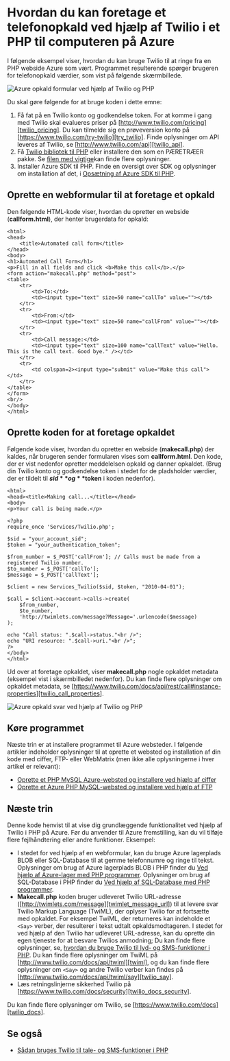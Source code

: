 <properties
    pageTitle="Hvordan du kan foretage et telefonopkald fra Twilio (PHP) | Microsoft Azure"
    description="Lær at foretage et telefonopkald og sende en SMS-meddelelse med tjenesten Twilio API på Azure. Prøver er for PHP program."
    documentationCenter="php"
    services=""
    authors="devinrader"
    manager="twilio"
    editor="mollybos"/>

<tags
    ms.service="multiple"
    ms.workload="na"
    ms.tgt_pltfrm="na"
    ms.devlang="PHP"
    ms.topic="article"
    ms.date="11/25/2014"
    ms.author="microsofthelp@twilio.com"/>

# <a name="how-to-make-a-phone-call-using-twilio-in-a-php-application-on-azure"></a>Hvordan du kan foretage et telefonopkald ved hjælp af Twilio i et PHP til computeren på Azure

I følgende eksempel viser, hvordan du kan bruge Twilio til at ringe fra en PHP webside Azure som vært. Programmet resulterende spørger brugeren for telefonopkald værdier, som vist på følgende skærmbillede.

![Azure opkald formular ved hjælp af Twilio og PHP][twilio_php]

Du skal gøre følgende for at bruge koden i dette emne:

1. Få fat på en Twilio konto og godkendelse token. For at komme i gang med Twilio skal evalueres priser på [http://www.twilio.com/pricing][twilio_pricing]. Du kan tilmelde sig en prøveversion konto på [https://www.twilio.com/try-twilio][try_twilio]. Finde oplysninger om API leveres af Twilio, se [http://www.twilio.com/api][twilio_api].
2. Få [Twilio bibliotek til PHP](https://github.com/twilio/twilio-php) eller installere den som en PÆRETRÆER pakke. Se [filen med vigtige](https://github.com/twilio/twilio-php/blob/master/README.md)kan finde flere oplysninger.
3. Installer Azure SDK til PHP. Finde en oversigt over SDK og oplysninger om installation af det, i [Opsætning af Azure SDK til PHP][setup_php_sdk].

## <a name="create-a-web-form-for-making-a-call"></a>Oprette en webformular til at foretage et opkald

Den følgende HTML-kode viser, hvordan du opretter en webside (**callform.html**), der henter brugerdata for opkald:

    <html>
    <head>
        <title>Automated call form</title>
    </head>
    <body>
    <h1>Automated Call Form</h1>
    <p>Fill in all fields and click <b>Make this call</b>.</p>
    <form action="makecall.php" method="post">
    <table>
        <tr>
            <td>To:</td>
            <td><input type="text" size=50 name="callTo" value=""></td>
        </tr>
        <tr>
            <td>From:</td>
            <td><input type="text" size=50 name="callFrom" value=""></td>
        </tr>
        <tr>
            <td>Call message:</td>
            <td><input type="text" size=100 name="callText" value="Hello. This is the call text. Good bye." /></td>
        </tr>
        <tr>
            <td colspan=2><input type="submit" value="Make this call"></td>
        </tr>
    </table>
    </form>
    <br/>
    </body>
    </html>

## <a name="create-the-code-to-make-the-call"></a>Oprette koden for at foretage opkaldet
Følgende kode viser, hvordan du opretter en webside (**makecall.php**) der kaldes, når brugeren sender formularen vises som **callform.html**. Den kode, der er vist nedenfor opretter meddelelsen opkald og danner opkaldet. (Brug din Twilio konto og godkendelse token i stedet for de pladsholder værdier, der er tildelt til **$sid** og **$token** i koden nedenfor).

    <html>
    <head><title>Making call...</title></head>
    <body>
    <p>Your call is being made.</p>

    <?php
    require_once 'Services/Twilio.php';

    $sid = "your_account_sid";
    $token = "your_authentication_token";

    $from_number = $_POST['callFrom']; // Calls must be made from a registered Twilio number.
    $to_number = $_POST['callTo'];
    $message = $_POST['callText'];

    $client = new Services_Twilio($sid, $token, "2010-04-01");

    $call = $client->account->calls->create(
        $from_number,
        $to_number,
        'http://twimlets.com/message?Message='.urlencode($message)
    );

    echo "Call status: ".$call->status."<br />";
    echo "URI resource: ".$call->uri."<br />";
    ?>
    </body>
    </html>

Ud over at foretage opkaldet, viser **makecall.php** nogle opkaldet metadata (eksempel vist i skærmbilledet nedenfor). Du kan finde flere oplysninger om opkaldet metadata, se [https://www.twilio.com/docs/api/rest/call#instance-properties][twilio_call_properties].

![Azure opkald svar ved hjælp af Twilio og PHP][twilio_php_response]

## <a name="run-the-application"></a>Køre programmet
Næste trin er at installere programmet til Azure websteder. I følgende artikler indeholder oplysninger til at oprette et websted og installation af din kode med ciffer, FTP- eller WebMatrix (men ikke alle oplysningerne i hver artikel er relevant):

* [Oprette et PHP MySQL Azure-websted og installere ved hjælp af ciffer][website-git]
* [Oprette et Azure PHP MySQL-websted og installere ved hjælp af FTP][website-ftp]

## <a name="next-steps"></a>Næste trin
Denne kode henvist til at vise dig grundlæggende funktionalitet ved hjælp af Twilio i PHP på Azure. Før du anvender til Azure fremstilling, kan du vil tilføje flere fejlhåndtering eller andre funktioner. Eksempel:

* I stedet for ved hjælp af en webformular, kan du bruge Azure lagerplads BLOB eller SQL-Database til at gemme telefonnumre og ringe til tekst. Oplysninger om brug af Azure lagerplads BLOB i PHP finder du [Ved hjælp af Azure-lager med PHP programmer][howto_blob_storage_php]. Oplysninger om brug af SQL-Database i PHP finder du [Ved hjælp af SQL-Database med PHP programmer][howto_sql_azure_php].
* **Makecall.php** koden bruger udleveret Twilio URL-adresse ([http://twimlets.com/message][twimlet_message_url]) til at levere svar Twilio Markup Language (TwiML), der oplyser Twilio for at fortsætte med opkaldet. For eksempel TwiML, der returneres kan indeholde et `<Say>` verber, der resulterer i tekst udtalt opkaldsmodtageren. I stedet for ved hjælp af den Twilio har udleveret URL-adresse, kan du oprette din egen tjeneste for at besvare Twilios anmodning; Du kan finde flere oplysninger, se, [hvordan du bruge Twilio til lyd- og SMS-funktioner i PHP][howto_twilio_voice_sms_php]. Du kan finde flere oplysninger om TwiML på [http://www.twilio.com/docs/api/twiml][twiml], og du kan finde flere oplysninger om `<Say>` og andre Twilio verber kan findes på [http://www.twilio.com/docs/api/twiml/say][twilio_say].
* Læs retningslinjerne sikkerhed Twilio på [https://www.twilio.com/docs/security][twilio_docs_security].

Du kan finde flere oplysninger om Twilio, se [https://www.twilio.com/docs][twilio_docs].

## <a name="see-also"></a>Se også
* [Sådan bruges Twilio til tale- og SMS-funktioner i PHP](partner-twilio-php-how-to-use-voice-sms.md)

[twilio_pricing]: http://www.twilio.com/pricing
[try_twilio]: http://www.twilio.com/try-twilio
[twilio_api]: http://www.twilio.com/api
[verify_phone]: https://www.twilio.com/user/account/phone-numbers/verified#
[setup_php_sdk]: http://azurephp.interoperabilitybridges.com/articles/setup-the-windows-azure-sdk-for-php
[twimlet_message_url]: http://twimlets.com/message
[twiml]: http://www.twilio.com/docs/api/twiml
[twilio_api_service]: http://api.twilio.com
[build_php_azure_app]: http://azurephp.interoperabilitybridges.com/articles/build-and-deploy-a-windows-azure-php-application
[howto_twilio_voice_sms_php]: partner-twilio-php-how-to-use-voice-sms.md
[howto_blob_storage_php]: http://azure.microsoft.com/documentation/articles/storage-php-how-to-use-blobs/
[howto_sql_azure_php]: http://azure.microsoft.com/documentation/articles/sql-database-php-how-to-use/
[twilio_call_properties]: https://www.twilio.com/docs/api/rest/call#instance-properties
[twilio_docs_security]: http://www.twilio.com/docs/security
[twilio_docs]: http://www.twilio.com/docs
[twilio_say]: http://www.twilio.com/docs/api/twiml/say
[ssl_validation]: http://readthedocs.org/docs/twilio-php/en/latest/usage/rest.html
[twilio_php]: ./media/partner-twilio-php-make-phone-call/WA_TwilioPHPCallForm.jpg
[twilio_php_response]: ./media/partner-twilio-php-make-phone-call/WA_TwilioPHPMakeCall.jpg
[website-git]: ./web-sites/web-sites-php-mysql-deploy-use-git.md
[website-ftp]: ./web-sites/web-sites-php-mysql-deploy-use-ftp.md
[twilio_php_github]: https://github.com/twilio/twilio-php
